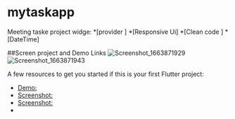 # mytaskapp

Meeting taske project widge:
*[provider ]
*[Responsive Ui]
*[Clean code ]
*[DateTime]

##Screen project and Demo Links
![Screenshot_1663871929](https://user-images.githubusercontent.com/82417342/191838522-b1318d83-f10a-4838-9e53-e889a183ce4d.png)
![Screenshot_1663871943](https://user-images.githubusercontent.com/82417342/191838695-a49a4a00-f8ae-4b72-aa34-502ff20cf0fe.png)


A few resources to get you started if this is your first Flutter project:

- [Demo: ](https://drive.google.com/file/d/1jyHqLQkIABwLG5DjY0OKIXoPs8b3e4L6/view?usp=drivesdk)
- [Screenshot: ](https://drive.google.com/file/d/1C7b_rvYoDtip0AJRdE3gHkbVLUE5Yz6I/view?usp=drivesdk)
- [Screenshot: ](https://drive.google.com/file/d/1TTXhAHAFk9tRstlttxPHaYQIzxuwD6yF/view?usp=drivesdk)
- 

